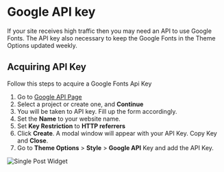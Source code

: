 # Google API key

If your site receives high traffic then you may need an API to use Google Fonts. The API key also necessary to keep the Google Fonts in the Theme Options updated weekly. 

## Acquiring API Key

Follow this steps to acquire a Google Fonts Api Key

1. Go to [Google API Page](https://console.developers.google.com/flows/enableapi?apiid=webfonts&keyType=CLIENT_SIDE&reusekey=true)
2. Select a project or create one, and __Continue__
3. You will be taken to API key. Fill up the form accordingly.
4. Set the __Name__ to your website name.
5. Set __Key Restriction__ to  __HTTP referrers__
6. Click __Create__. A modal window will appear with your API Key. Copy Key and __Close__.
7. Go to __Theme Options__ > __Style__ > __Google API__ Key and add the API Key.

![Single Post Widget](_images/google-api.png)
